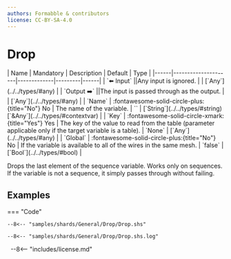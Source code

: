 ```yaml
---
authors: Formabble & contributors
license: CC-BY-SA-4.0
---
```



# Drop

<div class="sh-parameters" markdown="1">
| Name | Mandatory | Description | Default | Type |
|------|---------------------|-------------|---------|------|
| `⬅️ Input` ||Any input is ignored. | | [`Any`](../../types/#any) |
| `Output ➡️` ||The input is passed through as the output. | | [`Any`](../../types/#any) |
| `Name` | :fontawesome-solid-circle-plus:{title="No"} No  | The name of the variable. | `` | [`String`](../../types/#string)[`&Any`](../../types/#contextvar) |
| `Key` | :fontawesome-solid-circle-xmark:{title="Yes"} Yes  | The key of the value to read from the table (parameter applicable only if the target variable is a table). | `None` | [`Any`](../../types/#any) |
| `Global` | :fontawesome-solid-circle-plus:{title="No"} No  | If the variable is available to all of the wires in the same mesh. | `false` | [`Bool`](../../types/#bool) |

</div>

Drops the last element of the sequence variable. Works only on sequences. If the variable is not a sequence, it simply passes through without failing.

## Examples

=== "Code"

  ```x86asm linenums="1"
  --8<-- "samples/shards/General/Drop/Drop.shs"
  ```

  ```
  --8<-- "samples/shards/General/Drop/Drop.shs.log"
  ```
&nbsp;
--8<-- "includes/license.md"

